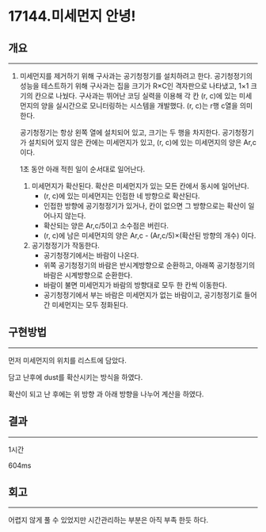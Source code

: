 # 17144.미세먼지 안녕!


## 개요

---



1. 미세먼지를 제거하기 위해 구사과는 공기청정기를 설치하려고 한다. 공기청정기의 성능을 테스트하기 위해 구사과는 집을 크기가 R×C인 격자판으로 나타냈고, 1×1 크기의 칸으로 나눴다. 구사과는 뛰어난 코딩 실력을 이용해 각 칸 (r, c)에 있는 미세먼지의 양을 실시간으로 모니터링하는 시스템을 개발했다. (r, c)는 r행 c열을 의미한다.

   

   공기청정기는 항상 왼쪽 열에 설치되어 있고, 크기는 두 행을 차지한다. 공기청정기가 설치되어 있지 않은 칸에는 미세먼지가 있고, (r, c)에 있는 미세먼지의 양은 Ar,c이다.

   1초 동안 아래 적힌 일이 순서대로 일어난다.

   1. 미세먼지가 확산된다. 확산은 미세먼지가 있는 모든 칸에서 동시에 일어난다.
      - (r, c)에 있는 미세먼지는 인접한 네 방향으로 확산된다.
      - 인접한 방향에 공기청정기가 있거나, 칸이 없으면 그 방향으로는 확산이 일어나지 않는다.
      - 확산되는 양은 Ar,c/5이고 소수점은 버린다.
      - (r, c)에 남은 미세먼지의 양은 Ar,c - (Ar,c/5)×(확산된 방향의 개수) 이다.
   2. 공기청정기가 작동한다.
      - 공기청정기에서는 바람이 나온다.
      - 위쪽 공기청정기의 바람은 반시계방향으로 순환하고, 아래쪽 공기청정기의 바람은 시계방향으로 순환한다.
      - 바람이 불면 미세먼지가 바람의 방향대로 모두 한 칸씩 이동한다.
      - 공기청정기에서 부는 바람은 미세먼지가 없는 바람이고, 공기청정기로 들어간 미세먼지는 모두 정화된다.



## 구현방법

---

먼저 미세먼지의 위치를 리스트에 담았다. 

담고 난후에 dust를 확산시키는 방식을 하였다.

확산이 되고 난 후에는 위 방향 과 아래 방향을 나누어 계산을 하였다.



 

## 결과

---

1시간

604ms

## 회고

---

어렵지 않게 풀 수 있었지만 시간관리하는 부분은 아직 부족 한듯 하다.